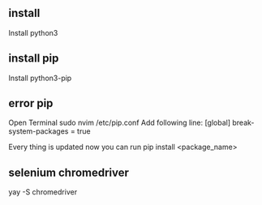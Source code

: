 ## install

Install python3

## install pip
Install python3-pip

## error pip
Open Terminal
sudo nvim /etc/pip.conf
Add following line:
[global]
break-system-packages = true

Every thing is updated now you can run pip install <package_name>

## selenium chromedriver
yay -S chromedriver
